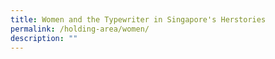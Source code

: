 ```yaml
---
title: Women and the Typewriter in Singapore's Herstories
permalink: /holding-area/women/
description: ""
---
```

